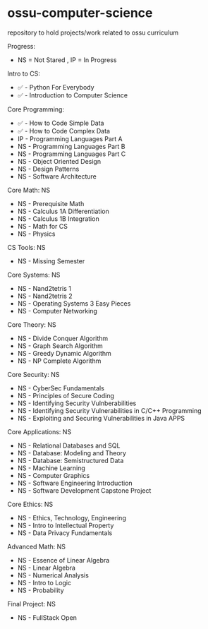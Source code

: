 # ossu-computer-science
repository to hold projects/work related to ossu curriculum

Progress:
- NS = Not Stared , IP = In Progress

Intro to CS:
- ✅ - Python For Everybody
- ✅ - Introduction to Computer Science

Core Programming:
- ✅ - How to Code Simple Data
- ✅ - How to Code Complex Data
- IP  - Programming Languages Part A
- NS  - Programming Languages Part B
- NS  - Programming Languages Part C
- NS  - Object Oriented Design
- NS  - Design Patterns
- NS  - Software Architecture

Core Math: NS
- NS  - Prerequisite Math
- NS  - Calculus 1A Differentiation
- NS  - Calculus 1B Integration
- NS  - Math for CS
- NS  - Physics

CS Tools: NS
- NS  - Missing Semester

Core Systems: NS
- NS  - Nand2tetris 1
- NS  - Nand2tetris 2
- NS  - Operating Systems 3 Easy Pieces
- NS  - Computer Networking

Core Theory: NS
- NS  - Divide Conquer Algorithm
- NS  - Graph Search Algorithm
- NS  - Greedy Dynamic Algorithm
- NS  - NP Complete Algorithm

Core Security: NS
- NS  - CyberSec Fundamentals
- NS  - Principles of Secure Coding
- NS  - Identifying Security Vulnberabilities
- NS  - Identifying Security Vulnerabilities in C/C++ Programming
- NS  - Exploiting and Securing Vulnerabilities in Java APPS

Core Applications: NS
- NS  - Relational Databases and SQL
- NS  - Database: Modeling and Theory
- NS  - Database: Semistructured Data
- NS  - Machine Learning
- NS  - Computer Graphics
- NS  - Software Engineering Introduction
- NS  - Software Development Capstone Project

Core Ethics: NS
- NS  - Ethics, Technology, Engineering
- NS  - Intro to Intellectual Property
- NS  - Data Privacy Fundamentals

Advanced Math: NS
- NS  - Essence of Linear Algebra
- NS  - Linear Algebra
- NS  - Numerical Analysis
- NS  - Intro to Logic
- NS  - Probability

Final Project: NS
- NS  - FullStack Open
